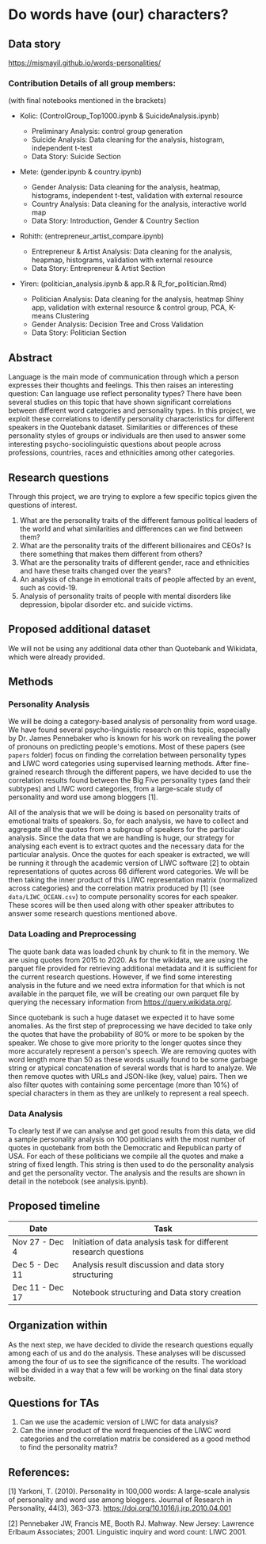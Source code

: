 # Do words have (our) characters?

## Data story

https://mismayil.github.io/words-personalities/

### Contribution Details of all group members: 
(with final notebooks mentioned in the brackets)

- Kolic: (ControlGroup_Top1000.ipynb & SuicideAnalysis.ipynb)
  - Preliminary Analysis: control group generation
  - Suicide Analysis: Data cleaning for the analysis, histogram, independent t-test
  - Data Story: Suicide Section

- Mete: (gender.ipynb & country.ipynb)
  - Gender Analysis: Data cleaning for the analysis, heatmap, histograms, independent t-test, validation with external resource
  - Country Analysis: Data cleaning for the analysis, interactive world map
  - Data Story: Introduction, Gender & Country Section

- Rohith: (entrepreneur_artist_compare.ipynb)
  - Entrepreneur & Artist Analysis: Data cleaning for the analysis, heapmap, histograms, validation with external resource
  - Data Story: Entrepreneur & Artist Section

- Yiren: (politician_analysis.ipynb & app.R & R_for_politician.Rmd)
  - Politician Analysis: Data cleaning for the analysis, heatmap Shiny app, validation with external resource & control group, PCA, K-means Clustering
  - Gender Analysis: Decision Tree and Cross Validation
  - Data Story: Politician Section

## Abstract
Language is the main mode of communication through which a person expresses their thoughts and feelings. This then raises an interesting question: Can language use reflect personality types?  There have been several studies on this topic that have shown significant correlations between different word categories and personality types. In this project, we exploit these correlations to identify personality characteristics for different speakers in the Quotebank dataset. Similarities or differences of these personality styles of groups or individuals are then used to answer some interesting psycho-sociolinguistic questions about people across professions, countries, races and ethnicities among other categories.

## Research questions
Through this project, we are trying to explore a few specific topics given the questions of interest.
1. What are the personality traits of the different famous political leaders of the world and what similarities and differences can we find between them?
2. What are the personality traits of the different billionaires and CEOs? Is there something that makes them different from others?
3. What are the personality traits of different gender, race and ethnicities and have these traits changed over the years?
4. An analysis of change in emotional traits of people affected by an event, such as covid-19.
5. Analysis of personality traits of people with mental disorders like depression, bipolar disorder etc. and suicide victims.


## Proposed additional dataset
We will not be using any additional data other than Quotebank and Wikidata, which were already provided.
 
## Methods
### Personality Analysis
We will be doing a category-based analysis of personality from word usage. We have found several psycho-linguistic research on this topic, especially by Dr. James Pennebaker who is known for his work on revealing the power of pronouns on predicting people's emotions. Most of these papers (see `papers` folder) focus on finding the correlation between personality types and LIWC word categories using supervised learning methods. After fine-grained research through the different papers, we have decided to use the correlation results found between the Big Five personality types (and their subtypes) and LIWC word categories, from a large-scale study of personality and word use among bloggers [1].

All of the analysis that we will be doing is based on personality traits of emotional traits of speakers. So, for each analysis, we have to collect and aggregate all the quotes from a subgroup of speakers for the particular analysis. Since the data that we are handling is huge, our strategy for analysing each event is to extract quotes and the necessary data for the particular analysis. Once the quotes for each speaker is extracted, we will be running it through the academic version of LIWC software [2] to obtain representations of quotes across 66 different word categories. We will be then taking the inner product of this LIWC representation matrix (normalized across categories) and the correlation matrix produced by [1] (see `data/LIWC_OCEAN.csv`) to compute personality scores for each speaker. These scores will be then used along with other speaker attributes to answer some research questions mentioned above.

### Data Loading and Preprocessing
The quote bank data was loaded chunk by chunk to fit in the memory. We are using quotes from 2015 to 2020. As for the wikidata, we are using the parquet file provided for retrieving additional metadata and it is sufficient for the current research questions. However, if we find some interesting analysis in the future and we need extra information for that which is not available in the parquet file, we will be creating our own parquet file by querying the necessary information from https://query.wikidata.org/.

Since quotebank is such a huge dataset we expected it to have some anomalies. As the first step of preprocessing we have decided to take only the quotes that have the probability of 80% or more to be spoken by the speaker. We chose to give more priority to the longer quotes since they more accurately represent a person's speech. We are removing quotes with word length more than 50 as these words usually found to be some garbage string or atypical concatenation of several words that is hard to analyze. We then remove quotes with URLs and JSON-like (key, value) pairs. Then we also filter quotes with containing some percentage (more than 10%) of special characters in them as they are unlikely to represent a real speech.

### Data Analysis
To clearly test if we can analyse and get good results from this data, we did a sample personality analysis on 100 politicians with the most number of quotes in quotebank from both the Democratic and Republican party of USA. For each of these politicians we compile all the quotes and make a string of fixed length. This string is then used to do the personality analysis and get the personality vector. The analysis and the results are shown in detail in the notebook (see analysis.ipynb).

## Proposed timeline
| Date            | Task                                         |
| --------------- | ---------------------------------------------|
| Nov 27 - Dec 4  | Initiation of data analysis task for different research questions |
| Dec 5 - Dec 11  | Analysis result discussion and data story structuring |
| Dec 11 - Dec 17 | Notebook structuring and Data story creation |

## Organization within
As the next step, we have decided to divide the research questions equally among each of us and do the analysis. These analyses will be discussed among the four of us to see the significance of the results. The workload will be divided in a way that a few will be working on the final data story website.

## Questions for TAs
1. Can we use the academic version of LIWC for data analysis?
2. Can the inner product of the word frequencies of the LIWC word categories and the correlation matrix be considered as a good method to find the personality matrix?

## References:

[1] Yarkoni, T. (2010). Personality in 100,000 words: A large-scale analysis of personality and word use among bloggers. Journal of Research in Personality, 44(3), 363–373. https://doi.org/10.1016/j.jrp.2010.04.001 

[2] Pennebaker JW, Francis ME, Booth RJ. Mahway. New Jersey: Lawrence Erlbaum Associates; 2001. Linguistic inquiry and word count: LIWC 2001.
